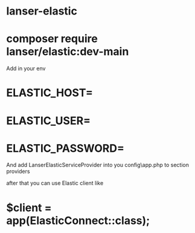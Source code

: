 # lanser-elastic

# composer require lanser/elastic:dev-main
Add in your env
# ELASTIC_HOST=
# ELASTIC_USER=
# ELASTIC_PASSWORD=

And add LanserElasticServiceProvider into you config\app.php to section providers

after that you can use Elastic client like
# $client = app(ElasticConnect::class);
